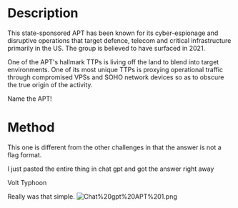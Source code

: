 # Description
This state-sponsored APT has been known for its cyber-espionage and disruptive operations that target defence, telecom and critical infrastructure primarily in the US. The group is believed to have surfaced in 2021.

One of the APT's hallmark TTPs is living off the land to blend into target environments. One of its most unique TTPs is proxying operational traffic through compromised VPSs and SOHO network devices so as to obscure the true origin of the activity.

Name the APT!
# Method

This one is different from the other challenges in that the answer is not a flag format.

I just pasted the entire thing in chat gpt and got the answer right away

Volt Typhoon

Really was that simple.
![Chat%20gpt%20APT%201.png](Chat%20gpt%20APT%20201.png)
